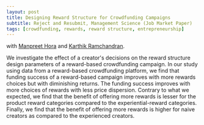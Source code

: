 ```yaml
---
layout: post
title: Designing Reward Structure for Crowdfunding Campaigns
subtitle: Reject and Resubmit, Management Science (Job Market Paper)
tags: [crowdfunding, rewards, reward structure, entrepreneurship]
---
```


with [Manpreet Hora](https://www.scheller.gatech.edu/directory/faculty/hora/index.html) and [Karthik Ramchandran](https://www.scheller.gatech.edu/directory/faculty/ramachandran/index.html).

We investigate the effect of a creator's decisions on the reward structure design parameters of a reward-based crowdfunding campaign. In our study using data from a reward-based crowdfunding platform, we find that funding success of a reward-based campaign improves with more rewards choices but with diminishing returns. The funding success improves with more choices of rewards with less price dispersion. Contrary to what we expected, we find that the benefit of offering more rewards is lesser for the product reward categories compared to the experiential-reward categories. Finally, we find that the benefit of offering more rewards is higher for naive creators as compared to the experienced creators.  

<!--- Check out the [paper](https://papers.ssrn.com/sol3/papers.cfm?abstract_id=2962348\\1). -->
